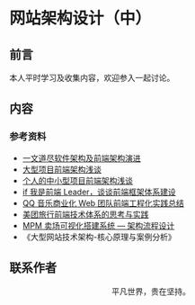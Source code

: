 # 网站架构设计（中）

## 前言

本人平时学习及收集内容，欢迎参入一起讨论。

## 内容

### 参考资料

- [一文道尽软件架构及前端架构演进](https://mp.weixin.qq.com/s/qOjpR1qrKgBRF90ea5mkyA)
- [大型项目前端架构浅谈](https://juejin.im/post/5cea1f705188250640005472)
- [个人的中小型项目前端架构浅谈](https://blog.csdn.net/qq20004604/article/details/70480932)
- [if 我是前端 Leader，谈谈前端框架体系建设](https://juejin.im/post/5decf88f51882512327a510a)
- [QQ 音乐商业化 Web 团队前端工程化实践总结](https://cloud.tencent.com/developer/article/1500013)
- [美团旅行前端技术体系的思考与实践](https://zhuanlan.zhihu.com/p/29373613)
- [MPM 卖场可视化搭建系统 — 架构流程设计](https://mp.weixin.qq.com/s/w3sT_K4NOfoTYcdkXu6_OA)
- 《大型网站技术架构-核心原理与案例分析》

## 联系作者

<div align="center">
    <p>
        平凡世界，贵在坚持。
    </p>
    <img :src="$withBase('/about/contact.png')" />
</div>
